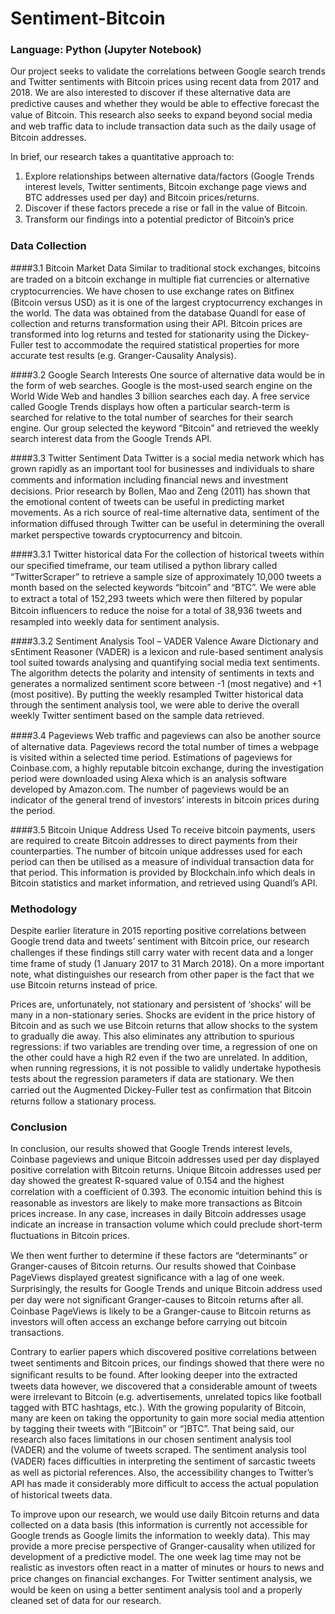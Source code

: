 # Sentiment-Bitcoin

### Language: Python (Jupyter Notebook)

Our project seeks to validate the correlations between Google search trends and Twitter sentiments with Bitcoin prices using recent data from 2017 and 2018. We are also interested to discover if these alternative data are predictive causes and whether they would be able to eﬀective forecast the value of Bitcoin. This research also seeks to expand beyond social media and web traﬃc data to include transaction data such as the daily usage of Bitcoin addresses.

In brief, our research takes a quantitative approach to:
1. Explore relationships between alternative data/factors (Google Trends interest levels, Twitter sentiments, Bitcoin exchange page views and BTC addresses used per day) and Bitcoin prices/returns.
2. Discover if these factors precede a rise or fall in the value of Bitcoin.
3. Transform our ﬁndings into a potential predictor of Bitcoin’s price

### Data Collection
####3.1 Bitcoin Market Data
Similar to traditional stock exchanges, bitcoins are traded on a bitcoin exchange in multiple ﬁat currencies or alternative cryptocurrencies. We have chosen to use exchange rates on Bitﬁnex (Bitcoin versus USD) as it is one of the largest cryptocurrency exchanges in the world. The data was obtained from the database Quandl for ease of collection and returns transformation using their API. Bitcoin prices are transformed into log returns and tested for stationarity using the Dickey-Fuller test to accommodate the required statistical properties for more accurate test results (e.g. Granger-Causality Analysis).

####3.2 Google Search Interests
One source of alternative data would be in the form of web searches. Google is the most-used search engine on the World Wide Web and handles 3 billion searches each day. A free service called Google Trends displays how often a particular search-term is searched for relative to the total number of searches for their search engine. Our group selected the keyword “Bitcoin” and retrieved the weekly search interest data from the Google Trends API.

####3.3 Twitter Sentiment Data
Twitter is a social media network which has grown rapidly as an important tool for businesses and individuals to share comments and information including ﬁnancial news and investment decisions. Prior research by Bollen, Mao and Zeng (2011) has shown that the emotional content of tweets can be useful in predicting market movements. As a rich source of real-time alternative data, sentiment of the information diﬀused through Twitter can be useful in determining the overall market perspective towards cryptocurrency and bitcoin.

####3.3.1 Twitter historical data
For the collection of historical tweets within our speciﬁed timeframe, our team utilised a python library called “TwitterScraper” to retrieve a sample size of approximately 10,000 tweets a month based on the selected keywords “bitcoin” and “BTC”. We were able to extract a total of 152,293 tweets which were then ﬁltered by popular Bitcoin inﬂuencers to reduce the noise for a total of 38,936 tweets and resampled into weekly data for sentiment analysis.

####3.3.2 Sentiment Analysis Tool – VADER
Valence Aware Dictionary and sEntiment Reasoner (VADER) is a lexicon and rule-based sentiment analysis tool suited towards analysing and quantifying social media text sentiments. The algorithm detects the polarity and intensity of sentiments in texts and generates a normalized sentiment score between -1 (most negative) and +1 (most positive). By putting the weekly resampled Twitter historical data through the sentiment analysis tool, we were able to derive the overall weekly Twitter sentiment based on the sample data retrieved.

####3.4 Pageviews
Web traﬃc and pageviews can also be another source of alternative data. Pageviews record the total number of times a webpage is visited within a selected time period. Estimations of pageviews for Coinbase.com, a highly reputable bitcoin exchange, during the investigation period were downloaded using Alexa which is an analysis software developed by Amazon.com. The number of pageviews would be an indicator of the general trend of investors’ interests in bitcoin prices during the period.

####3.5 Bitcoin Unique Address Used
To receive bitcoin payments, users are required to create Bitcoin addresses to direct payments from their counterparties. The number of bitcoin unique addresses used for each period can then be utilised as a measure of individual transaction data for that period. This information is provided by Blockchain.info which deals in Bitcoin statistics and market information, and retrieved using Quandl’s API.

### Methodology
Despite earlier literature in 2015 reporting positive correlations between Google trend data and tweets’ sentiment with Bitcoin price, our research challenges if these ﬁndings still carry water with recent data and a longer time frame of study (1 January 2017 to 31 March 2018). On a more important note, what distinguishes our research from other paper is the fact that we use Bitcoin returns instead of price.

Prices are, unfortunately, not stationary and persistent of ‘shocks’ will be many in a non-stationary series. Shocks are evident in the price history of Bitcoin and as such we use Bitcoin returns that allow shocks to the system to gradually die away. This also eliminates any attribution to spurious regressions: if two variables are trending over time, a regression of one on the other could have a high R2 even if the two are unrelated. In addition, when running regressions, it is not possible to validly undertake hypothesis tests about the regression parameters if data are stationary. We then carried out the Augmented Dickey-Fuller test as conﬁrmation that Bitcoin returns follow a stationary process.

### Conclusion
In conclusion, our results showed that Google Trends interest levels, Coinbase pageviews and unique Bitcoin addresses used per day displayed positive correlation with Bitcoin returns. Unique Bitcoin addresses used per day showed the greatest R-squared value of 0.154 and the highest correlation with a coeﬃcient of 0.393. The economic intuition behind this is reasonable as investors are likely to make more transactions as Bitcoin prices increase. In any case, increases in daily Bitcoin addresses usage indicate an increase in transaction volume which could preclude short-term ﬂuctuations in Bitcoin prices.

We then went further to determine if these factors are “determinants” or Granger-causes of Bitcoin returns. Our results showed that Coinbase PageViews displayed greatest signiﬁcance with a lag of one week. Surprisingly, the results for Google Trends and unique Bitcoin address used per day were not signiﬁcant Granger-causes to Bitcoin returns after all. Coinbase PageViews is likely to be a Granger-cause to Bitcoin returns as investors will often access an exchange before carrying out bitcoin transactions.

Contrary to earlier papers which discovered positive correlations between tweet sentiments and Bitcoin prices, our ﬁndings showed that there were no signiﬁcant results to be found. After looking deeper into the extracted tweets data however, we discovered that a considerable amount of tweets were irrelevant to Bitcoin (e.g. advertisements, unrelated topics like football tagged with BTC hashtags, etc.). With the growing popularity of Bitcoin, many are keen on taking the opportunity to gain more social media attention by tagging their tweets with “]Bitcoin” or “]BTC”. That being said, our research also faces limitations in our chosen sentiment analysis tool (VADER) and the volume of tweets scraped. The sentiment analysis tool (VADER) faces diﬃculties in interpreting the sentiment of sarcastic tweets as well as pictorial references. Also, the accessibility changes to Twitter’s API has made it considerably more diﬃcult to access the actual population of historical tweets data.

To improve upon our research, we would use daily Bitcoin returns and data collected on a data basis (this information is currently not accessible for Google trends as Google limits the information to weekly data). This may provide a more precise perspective of Granger-causality when utilized for development of a predictive model. The one week lag time may not be realistic as investors often react in a matter of minutes or hours to news and price changes on ﬁnancial exchanges. For Twitter sentiment analysis, we would be keen on using a better sentiment analysis tool and a properly cleaned set of data for our research.
